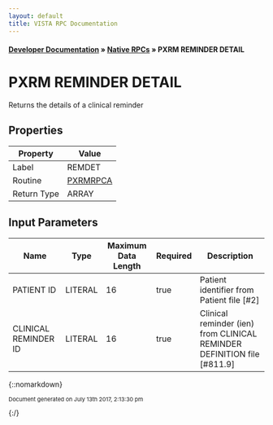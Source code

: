 ```yaml
---
layout: default
title: VISTA RPC Documentation
---
```


#### [Developer Documentation](../index) &#187; [Native RPCs](TableOfContents) &#187; PXRM REMINDER DETAIL<br/>
# PXRM REMINDER DETAIL

Returns the details of a clinical reminder

## Properties

Property | Value
--- | ---
Label | REMDET
Routine | [PXRMRPCA](http://code.osehra.org/dox/Routine_PXRMRPCA_source.html)
Return Type | ARRAY


## Input Parameters

Name | Type | Maximum Data Length | Required | Description
--- | --- | --- | --- | ---
PATIENT ID | LITERAL | 16 | true | Patient identifier from Patient file [#2]
CLINICAL REMINDER ID | LITERAL | 16 | true | Clinical reminder (ien) from CLINICAL REMINDER DEFINITION file [#811.9]



{::nomarkdown} <br/><p style="font-size: 11px">Document generated on July 13th 2017, 2:13:30 pm</p>{:/}
